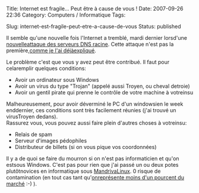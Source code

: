 Title: Internet est fragile... Peut être à cause de vous !
Date: 2007-09-26 22:36
Category: Computers / Informatique
Tags: <?xml version="1.0" encoding="utf-8"?>

Slug: internet-est-fragile-peut-etre-a-cause-de-vous
Status: published

Il semble qu'une nouvelle fois l'Internet a tremblé, mardi dernier lorsd'une [nouvelleattaque des serveurs DNS racine](\%22http://www.generation-nt.com/actualites/24013/sophos-zombie-internet-ddos/\%22). Cette attaque n'est pas la première,[comme je l'ai déjàexpliqué](\%22/post/2007/01/12/La-fin-de-lInternet\%22).  
  
Le problème c'est que vous y avez peut être contribué. Il faut pour celaremplir quelques conditions:

-   Avoir un ordinateur sous Windows
-   Avoir un virus du type "Trojan" (appelé aussi Troyen, ou cheval detroie)
-   Avoir un gentil pirate qui prenne le contrôle de votre machine à votreinsu

Malheureusement, pour avoir déverminé le PC d'un windowsien le week enddernier, ces conditions sont très facilement réunies (j'ai trouvé un virusTroyen dedans).  
Rassurez vous, vous pouvez aussi faire plein d'autres choses à votreinsu:  

-   Relais de spam
-   Serveur d'images pédophiles
-   Distributeur de billets (si on vous pique vos coordonnées)

Il y a de quoi se faire du mourron si on n'est pas informaticien et qu'on estsous Windows. C'est pas pour rien que j'ai passé un ou deux potes plutôtnovices en informatique sous [MandrivaLinux](\%22http://www.mandriva.com/fr/\%22). 0 risque de contamination (en tout cas tant qu'[onreprésente moins d'un pourcent du marché](\%22http://www.xitimonitor.com/fr-fr/technique/systemes-d-exploitation-fevrier-2007/index-1-1-3-73.html\%22) :-) ).
